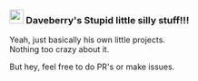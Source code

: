 <h3>
    <img src="https://daveberry.netlify.app/daveberry/dave.png" width=25>
    Daveberry's Stupid little silly stuff!!!
</h3>

Yeah, just basically his own little projects. <br>
Nothing too crazy about it.

But hey, feel free to do PR's or make issues.